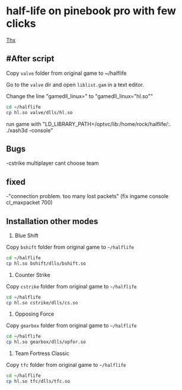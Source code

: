 # half-life on pinebook pro with few clicks 
[Thx](https://forum.pine64.org/showthread.php?tid=8394)

#After script
----------

Copy `valve` folder from original game to ~/halflife

Go to the `valve` dir and open `liblist.gam` in a text editor.

Change the line "gamedll_linux=<something>" to "gamedll_linux="hl.so""

```bash
cd ~/halflife
cp hl.so valve/dlls/hl.so
```
run game with "LD_LIBRARY_PATH=/optvc/lib:/home/rock/halflife/:. ./xash3d -console"



Bugs
----------
-cstrike multiplayer cant choose team

fixed
----------
-"connection problem. too many lost packets" (fix ingame console cl_maxpacket 700)





Installation other modes 
----------

1. Blue Shift

Copy `bshift` folder from original game to `~/halflife`
```bash
cd ~/halflife 
cp hl.so bshift/dlls/bshift.so
```

1. Counter Strike
 
Copy `cstrike` folder from original game to `~/halflife`
```bash
cd ~/halflife 
cp hl.so cstrike/dlls/cs.so
```

1. Opposing Force

Copy `gearbox` folder from original game to `~/halflife`
```bash
cd ~/halflife 
cp hl.so gearbox/dlls/opfor.so
```

1. Team Fortress Classic

Copy `tfc` folder from original game to `~/halflife`
```bash
cd ~/halflife 
cp hl.so tfc/dlls/tfc.so
```
